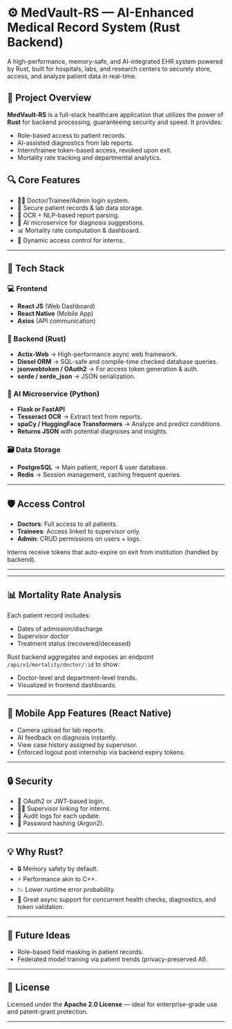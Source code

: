 # ⚙️ MedVault-RS — AI-Enhanced Medical Record System (Rust Backend)

A high-performance, memory-safe, and AI-integrated EHR system powered by Rust, built for hospitals, labs, and research centers to securely store, access, and analyze patient data in real-time.

## 🚀 Project Overview

**MedVault-RS** is a full-stack healthcare application that utilizes the power of **Rust** for backend processing, guaranteeing security and speed. It provides:
- Role-based access to patient records.
- AI-assisted diagnostics from lab reports.
- Intern/trainee token-based access, revoked upon exit.
- Mortality rate tracking and departmental analytics.

## 🔍 Core Features

- 🧑‍⚕️ Doctor/Trainee/Admin login system.
- 📁 Secure patient records & lab data storage.
- 📑 OCR + NLP-based report parsing.
- 🧠 AI microservice for diagnosis suggestions.
- 📊 Mortality rate computation & dashboard.
- 🔐 Dynamic access control for interns.

---

## 🧰 Tech Stack

### 💻 Frontend

- **React JS** (Web Dashboard)
- **React Native** (Mobile App)
- **Axios** (API communication)

### 🔧 Backend (Rust)

- **Actix-Web** → High-performance async web framework.
- **Diesel ORM** → SQL-safe and compile-time checked database queries.
- **jsonwebtoken / OAuth2** → For access token generation & auth.
- **serde / serde_json** → JSON serialization.

### 🧠 AI Microservice (Python)

- **Flask or FastAPI**
- **Tesseract OCR** → Extract text from reports.
- **spaCy / HuggingFace Transformers** → Analyze and predict conditions.
- **Returns JSON** with potential diagnoses and insights.

### 🗃️ Data Storage

- **PostgreSQL** → Main patient, report & user database.
- **Redis** → Session management, caching frequent queries.

---

## 🛡️ Access Control

- **Doctors**: Full access to all patients.
- **Trainees**: Access linked to supervisor only.
- **Admin**: CRUD permissions on users + logs.

Interns receive tokens that auto-expire on exit from institution (handled by backend).

---

---

## 📊 Mortality Rate Analysis

Each patient record includes:
- Dates of admission/discharge
- Supervisor doctor
- Treatment status (recovered/deceased)

Rust backend aggregates and exposes an endpoint `/api/v1/mortality/doctor/:id` to show:
- Doctor-level and department-level trends.
- Visualized in frontend dashboards.

---

## 📱 Mobile App Features (React Native)

- Camera upload for lab reports.
- AI feedback on diagnosis instantly.
- View case history assigned by supervisor.
- Enforced logout post internship via backend expiry tokens.

---

## 🔒 Security

- 🔐 OAuth2 or JWT-based login.
- 🕵️‍♂️ Supervisor linking for interns.
- 🧾 Audit logs for each update.
- 🔑 Password hashing (Argon2).

---

## 💡 Why Rust?

- 🔒 Memory safety by default.
- ⚡ Performance akin to C++.
- 📉 Lower runtime error probability.
- 🧵 Great async support for concurrent health checks, diagnostics, and token validation.

---

## 📘 Future Ideas

- Role-based field masking in patient records.
- Federated model training via patient trends (privacy-preserved AI).

---

## 🧾 License

Licensed under the **Apache 2.0 License** — ideal for enterprise-grade use and patent-grant protection.

---